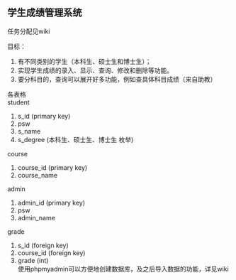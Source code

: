 ## 学生成绩管理系统
任务分配见wiki  

目标：  
1.  有不同类别的学生（本科生、硕士生和博士生）；  
2.  实现学生成绩的录入、显示、查询、修改和删除等功能。  
3.  要分科目的，查询可以展开好多功能，例如查具体科目成绩（来自助教）  

各表格  
student  
1. s\_id (primary key)  
2. psw  
3. s\_name  
4. s\_degree (本科生、硕士生、博士生 枚举)  

course  
1. course\_id (primary key)  
2. course\_name  

admin  
1. admin\_id (primary key)  
2. psw  
3. admin\_name

grade  
1. s\_id (foreign key)  
2. course\_id (foreign key)  
4. grade (int)  
使用phpmyadmin可以方便地创建数据库，及之后导入数据的功能，详见wiki
